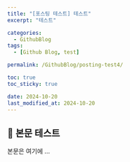 ```yaml
---
title: "[포스팅 테스트] 테스트"
excerpt: "테스트"

categories:
  - GithubBlog
tags:
  - [Github Blog, test]

permalink: /GithubBlog/posting-test4/

toc: true
toc_sticky: true

date: 2024-10-20
last_modified_at: 2024-10-20
---
```


## 🦥 본문 테스트

본문은 여기에 ...
